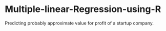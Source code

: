 # Multiple-linear-Regression-using-R
Predicting probably approximate value for profit of a startup company.

